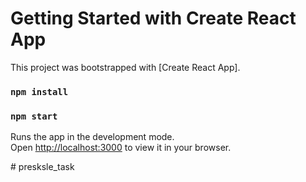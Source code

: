 # Getting Started with Create React App

This project was bootstrapped with [Create React App].

### `npm install`
### `npm start`

Runs the app in the development mode.\
Open [http://localhost:3000](http://localhost:3000) to view it in your browser.



#   p r e s k s l e _ t a s k 
 
 
